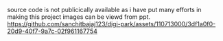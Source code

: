 source code is not publicically available as i have put many efforts in making this project images can be viewd from ppt.
https://github.com/sanchitbajaj123/digi-park/assets/110713000/3df1a0f0-20d9-40f7-9a7c-02f961167754

